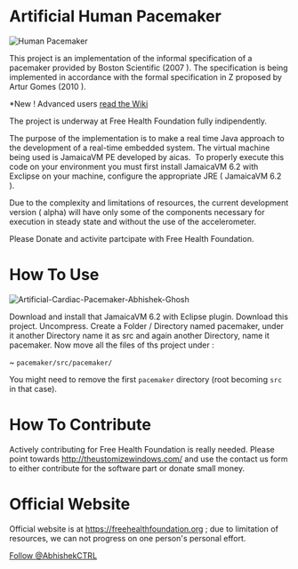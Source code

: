 Artificial Human Pacemaker
==========================


![Human Pacemaker](https://www.gnu.org/graphics/gplv3-127x51.png) 


This project is an implementation of the informal specification of a pacemaker provided by Boston Scientific (2007 ). 
The specification is being implemented in accordance with the formal specification in Z proposed by Artur Gomes (2010 ). 


*New ! Advanced users [read the Wiki](https://github.com/FreeHealthFoundation/artificial-human-pacemaker/wiki)


The project is underway at Free Health Foundation fully indipendently.

The purpose of the implementation is to make a real time Java approach to the development of a real-time 
embedded system. The virtual machine being used is JamaicaVM PE developed by aicas. 
To properly execute this code on your environment you must first install JamaicaVM 6.2 with Exclipse on your machine, 
configure the appropriate JRE ( JamaicaVM 6.2 ). 

Due to the complexity and limitations of resources, the current development version ( alpha) will have only some of the 
components necessary for execution in steady state and without the use of the accelerometer. 


Please Donate and activite partcipate with Free Health Foundation.


How To Use
===========

![Artificial-Cardiac-Pacemaker-Abhishek-Ghosh](http://thecustomizewindows.com/wp-content/uploads/2014/01/Artificial-Cardiac-Pacemaker-source-code.png)

Download and install that JamaicaVM 6.2 with Eclipse plugin. Download this project. Uncompress. Create a Folder / Directory named pacemaker, under it another Directory name it as src and again another Directory, name it pacemaker. Now move all the files of ths project under :

~ `pacemaker/src/pacemaker/`

You might need to remove the first `pacemaker` directory (root becoming `src` in that case). 


How To Contribute
=================


Actively contributing for Free Health Foundation is really needed. Please point towards http://theustomizewindows.com/ and use the contact us form to either contribute for the software part or donate small money.


Official Website
=================


Official website is at https://freehealthfoundation.org ; due to limitation of resources, we can not progress on one person's personal effort.


<a href="https://twitter.com/AbhishekCTRL" class="twitter-follow-button" data-show-count="true" data-size="large">Follow @AbhishekCTRL</a>
<script>!function(d,s,id){var js,fjs=d.getElementsByTagName(s)[0],p=/^http:/.test(d.location)?'http':'https';if(!d.getElementById(id)){js=d.createElement(s);js.id=id;js.src=p+'://platform.twitter.com/widgets.js';fjs.parentNode.insertBefore(js,fjs);}}(document, 'script', 'twitter-wjs');</script>


<!-- Place this tag where you want the widget to render. -->
<div class="g-follow" data-annotation="bubble" data-height="24" data-href="//plus.google.com/+AbhishekGhosh1" data-rel="author"></div>

<!-- Place this tag after the last widget tag. -->
<script type="text/javascript">
  (function() {
    var po = document.createElement('script'); po.type = 'text/javascript'; po.async = true;
    po.src = 'https://apis.google.com/js/platform.js';
    var s = document.getElementsByTagName('script')[0]; s.parentNode.insertBefore(po, s);
  })();
</script>
